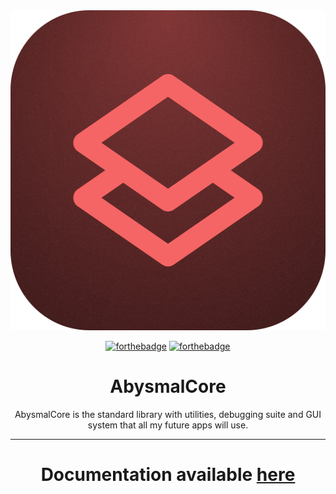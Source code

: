 <div align="center">
  <img width="512" height="512" alt="AbysmalCore Icon" src="https://github.com/Dismalitie/AbysmalCore/blob/master/images/abysmalcore.png?raw=true" />

  [![forthebadge](https://forthebadge.com/images/badges/open-source.svg)](https://forthebadge.com)
  [![forthebadge](https://forthebadge.com/images/badges/open-source.svg)](https://forthebadge.com)
  
  # AbysmalCore
  AbysmalCore is the standard library with utilities, debugging suite and GUI system that all my future apps will use.

  ---

  # Documentation available [here](https://dismalitie.github.io/AbysmalCore)
</div>
